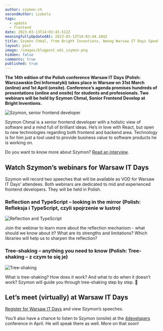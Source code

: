 ```yaml
---
author: szymon-ch
secondAuthor: izabela
tags:
  - update
  - frontend
date: 2023-03-13T14:03:43.512Z
meaningfullyUpdatedAt: 2023-03-13T14:03:44.104Z
title: Szymon Chmal, from Bright Inventions, Among Warsaw IT Days Speakers
layout: post
image: /images/blogpost_wdi_szymon.png
hidden: false
comments: true
published: true
---
```

**The 14th edition of the Polish conference Warsaw IT Days (Polish: Warszawskie Dni Informatyki) takes place in Warsaw on 31st March (online) and 1st April (onsite). Conference’s agenda promises hundreds of presentations (online and onsite) for students and professionals. Two webinars will be held by Szymon Chmal, Senior Frontend Develop at Bright Inventions.**

<div class="image"><img src="/images/brightstoryszymon.png" alt="Szymon, senior frontend developer" title="Szymon, senior frontend developer"  /> </div>

Szymon Chmal is a senior frontend developer with a holistic view of software and a mind full of brilliant ideas. He’s in love with React, but open to new technologies regarding both frontend and backend area. Technology is for him just a tool used to provide business value to software products he is working on.

Do you want to know more about Szymon? [Read an interview](/blog/frontend-developer-with-an-appetite-for-backend-meet-szymon).

## Watch Szymon’s webinars for Warsaw IT Days

Szymon will record two speeches that will be available as VOD for Warsaw IT Days’ attendees. Both webinars are dedicated to mid and experienced frontend developers. They will be held in Polish.

### Reflection and TypeScript – looking in the mirror (Polish: Refleksja i TypeScript, czyli spojrzenie w lustro)

<div class="image"><img src="/images/reflection_wdi_szymon.png" alt="Reflection and TypeScript" title="Reflection and TypeScript"  /> </div>

Join the webinar to learn more about the reflection mechanism - what should we know about it? What are its strengths and limitations? Which libraries will help us to sharpen the reflection?

### Tree-shaking – anything you need to know (Polish: Tree-shaking – z czym to się je)

<div class="image"><img src="/images/tree-shaking_wdi_szymon.png" alt="Tree-shaking" title="Tree-shaking"  /> </div>

What is tree-shaking? How does it work? And what to do when it doesn’t work? Szymon will guide you through tree-shaking step by step. 🙂

## Let’s meet (virtually) at Warsaw IT Days

[Register for Warsaw IT Days](https://warszawskiedniinformatyki.pl) and view Szymon’s speeches.

You’ll also have a chance to listen to Szymon (onsite) at the [4developers](https://4developers.org.pl) conference in April. He will speak there as well. More on that soon!